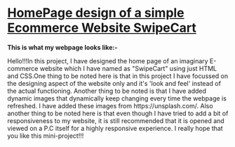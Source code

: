 <h1><ins>HomePage design of a simple Ecommerce Website SwipeCart</ins></h1>
<b>This is what my webpage looks like:-</b>
<p>Hello!!!In this project, I have designed the home page of an imaginary E-commerce website which I have named as "SwipeCart" using just HTML and CSS.One thing to be noted here is that in this project I have focussed on the designing aspect of the website only and it's 'look and feel' instead of the actual functioning. Another thing to be noted is that I have added dynamic images that dynamically keep changing every time the webpage is refreshed. I have added these images from https://unsplash.com/. Also another thing to be noted here is that even though I have tried to add a bit of responsiveness to my website, it is still recommended that it is opened and viewed on a P.C itself for a highly responsive experience. I really hope that you like this mini-project!!!</p>
